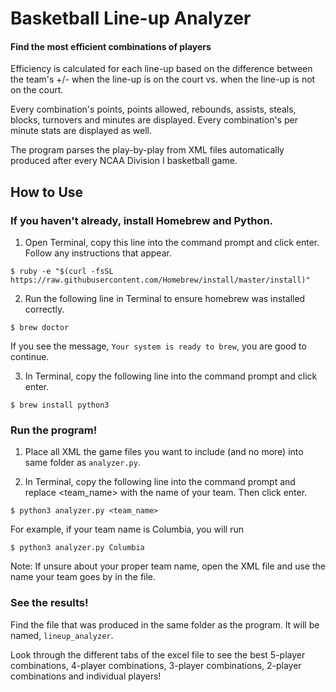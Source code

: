 # Basketball Line-up Analyzer
#### Find the most efficient combinations of players

Efficiency is calculated for each line-up based on the difference between the team's +/- when the line-up is on the court vs. when the line-up is not on the court. 

Every combination's points, points allowed, rebounds, assists, steals, blocks, turnovers and minutes are displayed. Every combination's per minute stats are displayed as well. 

The program parses the play-by-play from XML files automatically produced after every NCAA Division I basketball game.
## How to Use
### If you haven't already, install Homebrew and Python.
1. Open Terminal, copy this line into the command prompt and click enter. Follow any instructions that appear.
```
$ ruby -e "$(curl -fsSL https://raw.githubusercontent.com/Homebrew/install/master/install)"
```
2. Run the following line in Terminal to ensure homebrew was installed correctly.
```
$ brew doctor
```
If you see the message, `Your system is ready to brew`, you are good to continue.

3. In Terminal, copy the following line into the command prompt and click enter.
```
$ brew install python3
```

### Run the program!
1. Place all XML the game files you want to include (and no more) into same folder as `analyzer.py`.

2. In Terminal, copy the following line into the command prompt and replace <team_name> with the name of your team. Then click enter.
```
$ python3 analyzer.py <team_name>
```
For example, if your team name is Columbia, you will run
```
$ python3 analyzer.py Columbia
```
Note: If unsure about your proper team name, open the XML file and use the name your team goes by in the file. 
### See the results! 
Find the file that was produced in the same folder as the program. It will be named, `lineup_analyzer`.

Look through the different tabs of the excel file to see the best 5-player combinations, 4-player combinations, 3-player combinations, 2-player combinations and individual players!
